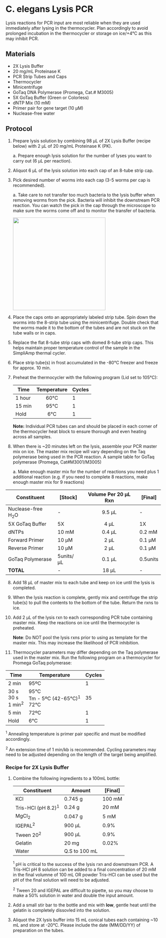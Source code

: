 # C. elegans Lysis PCR
Lysis reactions for PCR input are most reliable when they are used immediately after lysing in the thermocycler. Plan accordingly to avoid prolonged incubation in the thermocycler or storage on ice/+4°C as this may inhibit PCR.

## Materials

- 2X Lysis Buffer
- 20 mg/mL Proteinase K
- PCR Strip Tubes and Caps
- Thermocycler
- Minicentrifuge
- GoTaq DNA Polymerase (Promega, Cat.# M3005)
- 5X GoTaq Buffer (Green or Colorless)
- dNTP Mix (10 mM)
- Primer pair for gene target (10 μM)
- Nuclease-free water


## Protocol

1. Prepare lysis solution by combining 98 μL of 2X Lysis Buffer (recipe below) with 2 μL of 20 mg/mL Proteinase K (PK).

    a. Prepare enough lysis solution for the number of lyses you want to carry out (6 μL per reaction).

2. Aliquot 6 μL of the lysis solution into each cap of an 8-tube strip cap.

3. Pick desired number of worms into each cap (3-5 worms per cap is recommended).

    a. Take care to not transfer too much bacteria to the lysis buffer when removing worms from the pick. Bacteria will inhibit the downstream PCR reaction. You can watch the pick in the cap through the microscope to make sure the worms come off and to monitor the transfer of bacteria.

    <img src="../img/Picking_into_cap.png" width="300" />

4. Place the caps onto an appropriately labeled strip tube. Spin down the worms into the 8-strip tube using the minicentrifuge. Double check that the worms made it to the bottom of the tubes and are not stuck on the tube walls or in caps.

5. Replace the flat 8-tube strip caps with domed 8-tube strip caps. This helps maintain proper temperature control of the sample in the SimpliAmp thermal cycler.

5. Place strip tube(s) in frost accumulated in the -80°C freezer and freeze for approx. 10 min.

6. Preheat the thermocycler with the following program (Lid set to 105°C):

    |  Time  | Temperature | Cycles |
    |--------| :-----------:|--------|
    | 1 hour | 60°C        | 1      |
    | 15 min | 95°C        | 1      |
    | Hold   | 6°C         | 1      |

    **Note:** Individual PCR tubes can and should be placed in each corner of the thermocycler heat block to ensure thorough and even heating across all samples.

7. When there is ~20 minutes left on the lysis, assemble your PCR master mix on ice. The master mix recipe will vary depending on the Taq polymerase being used in the PCR reaction. A sample table for GoTaq polymerase (Promega, Cat#M3001/M3005)

    a. Make enough master mix for the number of reactions you need plus 1 additional reaction (e.g. if you need to complete 8 reactions, make enough master mix for 9 reactions)

| Constituent      | [Stock]  | Volume Per 20 μL Rxn | [Final]  |
|------------------|--------|:------:|--------|
| Nuclease-free H<sub>2</sub>O   | -      | 9.5 μL | -      |
| 5X GoTaq Buffer  | 5X     | 4 μL   | 1X     |
| dNTPs            | 10 mM  | 0.4 μL | 0.2 mM |
| Forward Primer   | 10 μM  | 2 μL   | 0.1 μM |
| Reverse Primer   | 10 μM  | 2 μL   | 0.1 μM |
| GoTaq Polymerase | 5units/μL      | 0.1 μL | 0.5units      |
| **TOTAL**        | -      | 18 μL  | -      |

8. Add 18 μL of master mix to each tube and keep on ice until the lysis is completed.

9. When the lysis reaction is complete, gently mix and centrifuge the strip tube(s) to pull the contents to the bottom of the tube. Return the rxns to ice.

10. Add 2 μL of the lysis rxn to each corresponding PCR tube containing master mix. Keep the reactions on ice until the thermocycler is preheated.

    **Note**: Do NOT pool the lysis rxns prior to using as template for the master mix. This may increase the likelihood of PCR inhibition.

11. Thermocycler parameters may differ depending on the Taq polymerase used in the master mix. Run the following program on a thermocycler for Promega GoTaq polymerase:

|  Time  | Temperature | Cycles |
|--------|-------------|--------|
| 2 min      | 95ºC        | 1      |
| 30 s <br> 30 s <br> 1 min<sup>2</sup> | 95°C <br> Tm - 5ºC (42-65°C)<sup>1</sup> <br> 72°C | <br> 35 <br> <br>|
| 5 min      | 72ºC        | 1      |
| Hold       | 6°C         | 1      |

<sup>1</sup> Annealing temperature is primer pair specific and must be modified accordingly.

<sup>2</sup> An extension time of 1 min/kb is recommended. Cycling parameters may need to be adjusted depending on the length of the target being amplified.

### Recipe for 2X Lysis Buffer

1. Combine the following ingredients to a 100mL bottle:

    | Constituent      | Amount  | [Final]  |
    |------------------|---------|--------|
    | KCl              | 0.745 g | 100 mM |
    | Tris-HCl (pH 8.2)<sup>1</sup>   | 0.24 g  | 20 mM  |
    | MgCl<sub>2</sub> | 0.047 g | 5 mM   |
    | IGEPAL<sup>2</sup>           | 900 μL  | 0.9%   |
    | Tween 20<sup>2</sup>         | 900 μL  | 0.9%   |
    | Gelatin          | 20 mg   | 0.02%  |
    | Water |   Q.S to 100 mL |

    <sup>1</sup> pH is critical to the success of the lysis rxn and downstream PCR. A Tris-HCl pH 8 solution can be added to a final concentration of 20 mM in the final volumne of 100 mL OR powder Tris-HCl can be used but the pH of the final solution will need to be adjusted.

    <sup>2</sup> Tween 20 and IGEPAL are difficult to pipette, so you may choose to make a 50% solution in water and double the input amount.

2. Add a small stir bar to the bottle and mix with **low**, gentle heat until the gelatin is completely dissovled into the solution. 

3. Aliquot the 2X lysis buffer into 15 mL conical tubes each containing ~10 mL and store at -20°C. Please include the date (MM/DD/YY) of preparation on the tubes.


